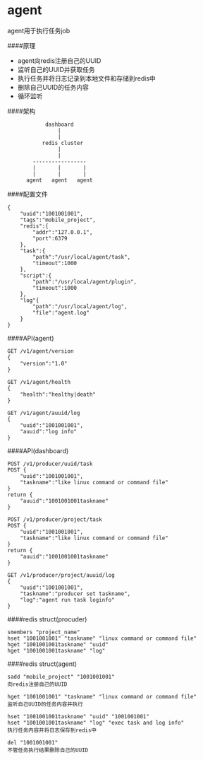 agent
===
agent用于执行任务job

####原理
- agent向redis注册自己的UUID
- 监听自己的UUID并获取任务
- 执行任务并将日志记录到本地文件和存储到redis中
- 删除自己UUID的任务内容
- 循环监听

####架构

                dashboard
                    |
                    |
               redis cluster
                    |
                    |
            -----------------
            |       |       |
            |       |       |
          agent   agent   agent

####配置文件

    {
        "uuid":"1001001001",
        "tags":"mobile_project",
        "redis":{
            "addr":"127.0.0.1",
            "port":6379
        },
        "task":{
            "path":"/usr/local/agent/task",
            "timeout":1000
        },
        "script":{
            "path":"/usr/local/agent/plugin",
            "timeout":1000
        },
        "log"{
            "path":"/usr/local/agent/log",
            "file":"agent.log"
        }
    }

####API(agent)

    GET /v1/agent/version
    {
        "version":"1.0"
    }

    GET /v1/agent/health
    {
        "health":"healthy|death"
    }

    GET /v1/agent/auuid/log
    {
        "uuid":"1001001001",
        "auuid":"log info"
    }

####API(dashboard)

    POST /v1/producer/uuid/task
    POST {
        "uuid":"1001001001",
        "taskname":"like linux command or command file"
    }
    return {
        "auuid":"1001001001taskname"
    }

    POST /v1/producer/project/task
    POST {
        "uuid":"1001001001",
        "taskname":"like linux command or command file"
    }
    return {
        "auuid":"1001001001taskname"
    }

    GET /v1/producer/project/auuid/log
    {
        "uuid":"1001001001",
        "taskname":"producer set taskname",
        "log":"agent run task loginfo"
    }

####redis struct(procuder)

    smembers "project_name"
    hset "1001001001" "taskname" "linux command or command file"
    hget "1001001001taskname" "uuid"
    hget "1001001001taskname" "log"
####redis struct(agent)

    sadd "mobile_project" "1001001001"
    向redis注册自己的UUID

    hget "1001001001" "taskname" "linux command or command file"
    监听自己UUID的任务内容并执行

    hset "1001001001taskname" "uuid" "1001001001"
    hset "1001001001taskname" "log" "exec task and log info"
    执行任务内容并将日志保存到redis中

    del "1001001001" 
    不管任务执行结果删除自己的UUID

